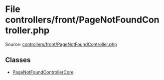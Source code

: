 File controllers/front/PageNotFoundController.php
=========
Source: [controllers/front/PageNotFoundController.php](https://github.com/PrestaShop/PrestaShop/blob/1.6.1.1/controllers/front/PageNotFoundController.php)


Classes
-------

* [PageNotFoundControllerCore](class.PageNotFoundControllerCore)

